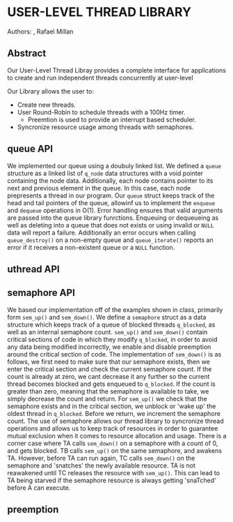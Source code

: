 # USER-LEVEL THREAD LIBRARY
Authors: , Rafael Millan

## Abstract
Our User-Level Thread Libray provides a complete interface for
applications to create and run independent threads concurrently at user-level

Our Library allows the user to:
- Create new threads.
- User Round-Robin to schedule threads with a 100Hz timer.
	- Preemtion is used to provide an interrupt based scheduler.
- Syncronize resource usage among threads with semaphores.

## queue API
We implemented our queue using a doubuly linked list. We defined a `queue`
structure as a linked list of `q_node` data structures with a void pointer
containing the node data. Additionally, each node contains pointer to its next
and previous element in the queue. In this case, each node prepresents a thread
in our program. Our `queue` struct keeps track of the head and tail pointers of
the queue, allowinf us to implement the `enqueue` and `dequeue` operations
in O(1). Error handling ensures that valid arguments are passed into the queue
library funrctions. Enqueuing or dequeueing as well as deleting into a queue
that does not exists or using invalid or `NULL` data will report a failure.
Additionally an error occurs when calling `queue_destroy()` on a non-empty
queue and `queue_iterate()` reports an error if it receives a non-existent
queue or a `NULL` function.

## uthread API

## semaphore API
We based our implementation off of the examples shown in class, primarily form
`sem_up()` and `sem_down()`. We define a `semaphore` struct as a data structure
which keeps track of a queue of blocked threads `q_blocked`, as well as an
internal semaphore count. `sem_up()` and `sem_down()` contain critical sections
of code in which they modify `q_blocked`, in order to avoid any data being
modified incorrectly, we enable and disable preemption around the critical
section of code. The implementation of `sem_down()` is as follows, we first
need to make sure that our semaphore exists, then we enter the critical section
and check the current semaphore count. If the count is already at zero, we cant
decrease it any further so the current thread becomes blocked and gets enqueued
to `q_blocked`. If the count is greater than zero, meaning that the semaphore
is available to take, we simply decrease the count and return. For `sem_up()`
we check that the semaphore exists and in the critical section, we unblock or
'wake up' the oldest thread in `q_blocked`. Before we return, we increment the
semaphore count. The use of semaphore allows our thread library to syncronize
thread operations and allows us to keep track of resources in order to
guarantee mutual exclusion when it comes to resource allocation and usage.
There is a corner case where TA calls `sem_down()` on a semaphore with a count
of 0, and gets blocked. TB calls `sem_up()` on the same semaphore, and awakens
TA. However, before TA can run again, TC calls `sem_down()` on the semaphore
and 'snatches' the newly available resource. TA is not reawakened until TC
releases the resource with `sem_up()`. This can lead to TA being starved if the
semaphore resource is always getting 'snaTched' before A can execute. 

## preemption
